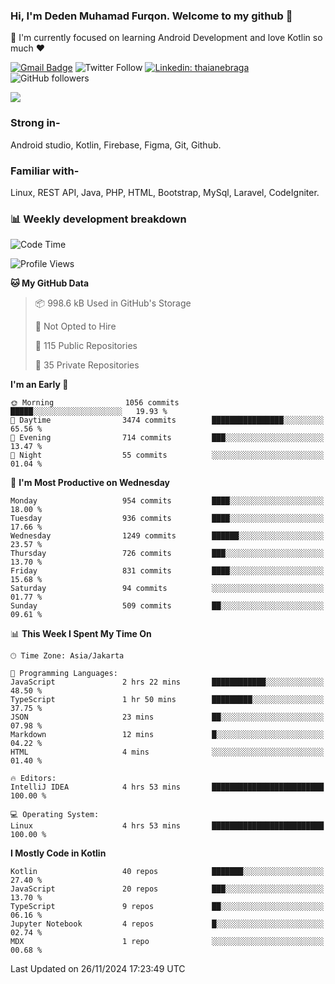 ### Hi, I'm Deden Muhamad Furqon. Welcome to my github 👋

<!--
**furqoncreative/furqoncreative** is a ✨ _special_ ✨ repository because its `README.md` (this file) appears on your GitHub profile.

Here are some ideas to get you started:

- 🔭 I’m currently working on ...
- 👯 I’m looking to collaborate on ...
- 🤔 I’m looking for help with ...
- 💬 Ask me about ...
- 📫 How to reach me: ...
- 😄 Pronouns: ...
- ⚡ Fun fact: ...
-->

  🌱 I'm currently focused on learning Android Development and love Kotlin so much ❤ 

[![Gmail Badge](https://img.shields.io/badge/-furqoncreative24@gmail.com-c14438?style=flat-square&logo=Gmail&logoColor=white&link=mailto:furqoncreative24@gmail.com)](mailto:furqoncreative24@gmail.com)
![Twitter Follow](https://img.shields.io/twitter/follow/furqoncreative?label=Follow)
[![Linkedin: thaianebraga](https://img.shields.io/badge/-Deden_Muhamad_Furqon-blue?style=flat-square&logo=Linkedin&logoColor=white&link=https://www.linkedin.com/in/anmol-p-singh/)](https://www.linkedin.com/in/furqoncreative/)
![GitHub followers](https://img.shields.io/github/followers/furqoncreative?label=Follow&style=social)

<img src="https://github-readme-stats.sera5-dev.vercel.app/api?username=furqoncreative&hide=stars&show_icons=true&count_private=true&include_all_commits=true&title_color=#008080&icon_color=#008080&hide_border=true" width="">

### Strong in-

Android studio, Kotlin, Firebase, Figma, Git, Github.

### Familiar with-
Linux, REST API, Java, PHP, HTML, Bootstrap, MySql, Laravel, CodeIgniter.

### 📊 Weekly development breakdown

<!--START_SECTION:waka-->
![Code Time](http://img.shields.io/badge/Code%20Time-2%2C719%20hrs%2017%20mins-blue)

![Profile Views](http://img.shields.io/badge/Profile%20Views-0-blue)

**🐱 My GitHub Data** 

> 📦 998.6 kB Used in GitHub's Storage 
 > 
> 🚫 Not Opted to Hire
 > 
> 📜 115 Public Repositories 
 > 
> 🔑 35 Private Repositories 
 > 
**I'm an Early 🐤** 

```text
🌞 Morning                1056 commits        █████░░░░░░░░░░░░░░░░░░░░   19.93 % 
🌆 Daytime                3474 commits        ████████████████░░░░░░░░░   65.56 % 
🌃 Evening                714 commits         ███░░░░░░░░░░░░░░░░░░░░░░   13.47 % 
🌙 Night                  55 commits          ░░░░░░░░░░░░░░░░░░░░░░░░░   01.04 % 
```
📅 **I'm Most Productive on Wednesday** 

```text
Monday                   954 commits         ████░░░░░░░░░░░░░░░░░░░░░   18.00 % 
Tuesday                  936 commits         ████░░░░░░░░░░░░░░░░░░░░░   17.66 % 
Wednesday                1249 commits        ██████░░░░░░░░░░░░░░░░░░░   23.57 % 
Thursday                 726 commits         ███░░░░░░░░░░░░░░░░░░░░░░   13.70 % 
Friday                   831 commits         ████░░░░░░░░░░░░░░░░░░░░░   15.68 % 
Saturday                 94 commits          ░░░░░░░░░░░░░░░░░░░░░░░░░   01.77 % 
Sunday                   509 commits         ██░░░░░░░░░░░░░░░░░░░░░░░   09.61 % 
```


📊 **This Week I Spent My Time On** 

```text
🕑︎ Time Zone: Asia/Jakarta

💬 Programming Languages: 
JavaScript               2 hrs 22 mins       ████████████░░░░░░░░░░░░░   48.50 % 
TypeScript               1 hr 50 mins        █████████░░░░░░░░░░░░░░░░   37.75 % 
JSON                     23 mins             ██░░░░░░░░░░░░░░░░░░░░░░░   07.98 % 
Markdown                 12 mins             █░░░░░░░░░░░░░░░░░░░░░░░░   04.22 % 
HTML                     4 mins              ░░░░░░░░░░░░░░░░░░░░░░░░░   01.40 % 

🔥 Editors: 
IntelliJ IDEA            4 hrs 53 mins       █████████████████████████   100.00 % 

💻 Operating System: 
Linux                    4 hrs 53 mins       █████████████████████████   100.00 % 
```

**I Mostly Code in Kotlin** 

```text
Kotlin                   40 repos            ███████░░░░░░░░░░░░░░░░░░   27.40 % 
JavaScript               20 repos            ███░░░░░░░░░░░░░░░░░░░░░░   13.70 % 
TypeScript               9 repos             ██░░░░░░░░░░░░░░░░░░░░░░░   06.16 % 
Jupyter Notebook         4 repos             █░░░░░░░░░░░░░░░░░░░░░░░░   02.74 % 
MDX                      1 repo              ░░░░░░░░░░░░░░░░░░░░░░░░░   00.68 % 
```




 Last Updated on 26/11/2024 17:23:49 UTC
<!--END_SECTION:waka-->
